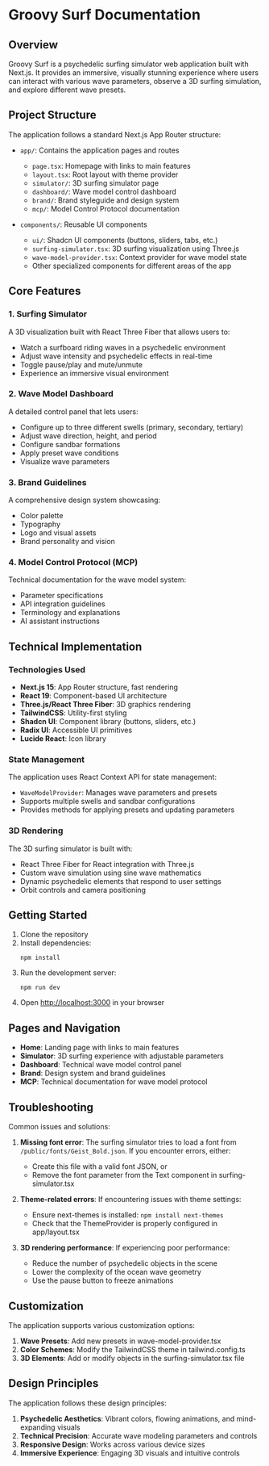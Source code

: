 # Groovy Surf Documentation

## Overview

Groovy Surf is a psychedelic surfing simulator web application built with Next.js. It provides an immersive, visually stunning experience where users can interact with various wave parameters, observe a 3D surfing simulation, and explore different wave presets.

## Project Structure

The application follows a standard Next.js App Router structure:

- `app/`: Contains the application pages and routes
  - `page.tsx`: Homepage with links to main features
  - `layout.tsx`: Root layout with theme provider
  - `simulator/`: 3D surfing simulator page
  - `dashboard/`: Wave model control dashboard
  - `brand/`: Brand styleguide and design system
  - `mcp/`: Model Control Protocol documentation

- `components/`: Reusable UI components
  - `ui/`: Shadcn UI components (buttons, sliders, tabs, etc.)
  - `surfing-simulator.tsx`: 3D surfing visualization using Three.js
  - `wave-model-provider.tsx`: Context provider for wave model state
  - Other specialized components for different areas of the app

## Core Features

### 1. Surfing Simulator

A 3D visualization built with React Three Fiber that allows users to:
- Watch a surfboard riding waves in a psychedelic environment
- Adjust wave intensity and psychedelic effects in real-time
- Toggle pause/play and mute/unmute
- Experience an immersive visual environment

### 2. Wave Model Dashboard

A detailed control panel that lets users:
- Configure up to three different swells (primary, secondary, tertiary)
- Adjust wave direction, height, and period
- Configure sandbar formations
- Apply preset wave conditions
- Visualize wave parameters

### 3. Brand Guidelines

A comprehensive design system showcasing:
- Color palette
- Typography
- Logo and visual assets
- Brand personality and vision

### 4. Model Control Protocol (MCP)

Technical documentation for the wave model system:
- Parameter specifications
- API integration guidelines
- Terminology and explanations
- AI assistant instructions

## Technical Implementation

### Technologies Used

- **Next.js 15**: App Router structure, fast rendering
- **React 19**: Component-based UI architecture
- **Three.js/React Three Fiber**: 3D graphics rendering
- **TailwindCSS**: Utility-first styling
- **Shadcn UI**: Component library (buttons, sliders, etc.)
- **Radix UI**: Accessible UI primitives
- **Lucide React**: Icon library

### State Management

The application uses React Context API for state management:
- `WaveModelProvider`: Manages wave parameters and presets
- Supports multiple swells and sandbar configurations
- Provides methods for applying presets and updating parameters

### 3D Rendering

The 3D surfing simulator is built with:
- React Three Fiber for React integration with Three.js
- Custom wave simulation using sine wave mathematics
- Dynamic psychedelic elements that respond to user settings
- Orbit controls and camera positioning

## Getting Started

1. Clone the repository
2. Install dependencies:
   ```
   npm install
   ```
3. Run the development server:
   ```
   npm run dev
   ```
4. Open [http://localhost:3000](http://localhost:3000) in your browser

## Pages and Navigation

- **Home**: Landing page with links to main features
- **Simulator**: 3D surfing experience with adjustable parameters
- **Dashboard**: Technical wave model control panel
- **Brand**: Design system and brand guidelines
- **MCP**: Technical documentation for wave model protocol

## Troubleshooting

Common issues and solutions:

1. **Missing font error**: The surfing simulator tries to load a font from `/public/fonts/Geist_Bold.json`. If you encounter errors, either:
   - Create this file with a valid font JSON, or
   - Remove the font parameter from the Text component in surfing-simulator.tsx

2. **Theme-related errors**: If encountering issues with theme settings:
   - Ensure next-themes is installed: `npm install next-themes`
   - Check that the ThemeProvider is properly configured in app/layout.tsx

3. **3D rendering performance**: If experiencing poor performance:
   - Reduce the number of psychedelic objects in the scene
   - Lower the complexity of the ocean wave geometry
   - Use the pause button to freeze animations

## Customization

The application supports various customization options:

1. **Wave Presets**: Add new presets in wave-model-provider.tsx
2. **Color Schemes**: Modify the TailwindCSS theme in tailwind.config.ts
3. **3D Elements**: Add or modify objects in the surfing-simulator.tsx file

## Design Principles

The application follows these design principles:

1. **Psychedelic Aesthetics**: Vibrant colors, flowing animations, and mind-expanding visuals
2. **Technical Precision**: Accurate wave modeling parameters and controls
3. **Responsive Design**: Works across various device sizes
4. **Immersive Experience**: Engaging 3D visuals and intuitive controls